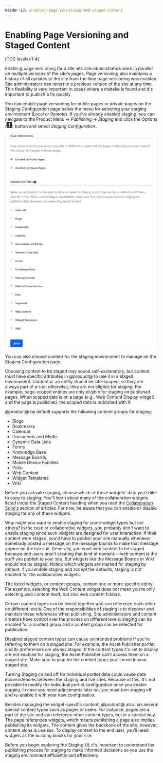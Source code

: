 ```yaml
---
header-id: enabling-page-versioning-and-staged-content
---
```


# Enabling Page Versioning and Staged Content

[TOC levels=1-4]

Enabling page versioning for a site lets site administrators work in parallel on
multiple versions of the site's pages. Page versioning also maintains a history
of all updates to the site from the time page versioning was enabled. Site
administrators can revert to a previous version of the site at any time. This
flexibility is very important in cases where a mistake is found and it's
important to publish a fix quickly. 

You can enable page versioning for public pages or private pages on the Staging
Configuration page below the menu for selecting your staging environment (Local
or Remote). If you've already enabled staging, you can navigate to the Product
Menu &rarr; *Publishing* &rarr; *Staging* and click the Options
(![Options](../../../../images/icon-options.png)) button and select *Staging
Configuration*.

![Figure 1: You can decide to use versioning and choose what content should be staged.](../../../../images/staging-page-versioning-staged-content.png)

You can also choose content for the staging environment to manage on the Staging
Configuration page.

Choosing content to be staged may sound self-explanatory, but content must have
specific attributes in @product@ to use it in a staged environment. Content or
an entity should be site-scoped, so they are always part of a site; otherwise,
they are not eligible for staging. For example, page-scoped entities are only
eligible for staging on published pages. When scoped data is on a page (e.g.,
Web Content Display widget) and the page is published, the scoped data is
published with it.

@product@ by default supports the following content groups for staging:

- Blogs
- Bookmarks
- Calendar
- Documents and Media
- Dynamic Data Lists
- Forms
- Knowledge Base
- Message Boards
- Mobile Device Families
- Polls
- Web Content
- Widget Templates
- Wiki

Before you activate staging, choose which of these widgets' data you'd
like to copy to staging. You'll learn about many of the collaboration widgets
listed under the Staged Content heading when you read the
[Collaboration Suite's](/docs/7-2/user/-/knowledge_base/u/collaboration)
section of articles. For now, be aware that you can enable or disable staging
for any of these widgets.

Why might you want to enable staging for some widget types but not others?
In the case of collaborative widgets, you probably *don't* want to enable staging
since such widgets are designed for user interaction. If their content were
staged, you'd have to  publish your site manually whenever somebody posted a
message on the message boards to make that message appear on the live site.
Generally, you want web content to be staged because end users aren't creating
that kind of content---web content is the stuff you publish to your site. But
widgets like the Message Boards or Wiki should *not* be staged. Notice
which widgets are marked for staging by default: if you enable staging and
accept the defaults, staging is *not* enabled for the collaborative widgets.

The listed widgets, or content groups, contain one or more specific entity. For
example, selecting the Web Content widget does not mean you're only selecting
web content itself, but also web content folders.

Certain content types can be linked together and can reference each other on
different levels. One of the responsibilities of staging is to discover and
maintain these references when publishing. Site administrators and content
creators have control over the process on different levels: staging can be
enabled for a content group and a content group can be selected for publication.

Disabled staged content types can cause unintended problems if you're referring
to them on a staged site. For example, the Asset Publisher portlet and its
preferences are always staged. If the content types it's set to display are not
enabled for staging, the Asset Publisher can't access them on a staged site.
Make sure to plan for the content types you'll need in your staged site.

Turning Staging on and off for individual portlet data could cause data
inconsistencies between the staging and live sites. Because of this, it's not
possible to modify the individual portlet configuration once you enable staging.
In case you need adjustments later on, you must turn staging off and re-enable
it with your new configuration.

Besides managing the widget-specific content, @product@ also has several special
content types such as pages or users. For instance, pages are a part of the site
and can reference other content types, but in a special way. The page references
widgets, which means publishing a page also implies publishing its widgets. The
content gives the backbone of the site; however, content alone is useless. To
display content to the end user, you'll need widgets as the building blocks for
your site.

Before you begin exploring the Staging UI, it's important to understand the
publishing process for staging to make informed decisions so you use the
staging environment efficiently and effectively.
